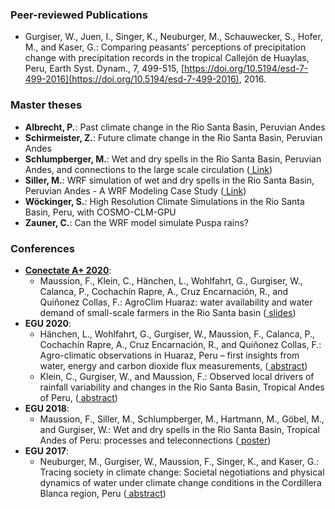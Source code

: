 ### Peer-reviewed Publications

- Gurgiser, W., Juen, I., Singer, K., Neuburger, M., Schauwecker, S., Hofer, M., and Kaser, G.: Comparing peasants' perceptions of precipitation change with precipitation records in the tropical Callejón de Huaylas, Peru, Earth Syst. Dynam., 7, 499-515, [https://doi.org/10.5194/esd-7-499-2016](https://doi.org/10.5194/esd-7-499-2016), 2016.

### Master theses

- **Albrecht, P.**: Past climate change in the Rio Santa Basin, Peruvian Andes
- **Schirmeister, Z.**: Future climate change in the Rio Santa Basin, Peruvian Andes
- **Schlumpberger, M.**: Wet and dry spells in the Rio Santa Basin, Peruvian Andes, and connections to the large scale circulation ([<i class="fa fa-file-pdf-o" aria-hidden="true"></i> Link](http://diglib.uibk.ac.at/urn:nbn:at:at-ubi:1-6985))
- **Siller, M.**: WRF simulation of wet and dry spells in the Rio Santa Basin, Peruvian Andes - A WRF Modeling Case Study ([<i class="fa fa-file-pdf-o" aria-hidden="true"></i> Link](http://diglib.uibk.ac.at/urn:nbn:at:at-ubi:1-7816))
- **Wöckinger, S.**: High Resolution Climate Simulations in the Rio Santa Basin, Peru, with COSMO-CLM-GPU
- **Zauner, C.**: Can the WRF model simulate Puspa rains?

### Conferences

- **[Conectate A+ 2020](https://cloc.condesan.org/online-conference-on-climate-change-health-and-mountain-ecosystems-and-their-governance-in-support-of-sustainable-development-in-the-tropical-andes-central-america-region-andes-july-7/)**:
  -  Maussion, F., Klein, C., Hänchen, L., Wohlfahrt, G., Gurgiser, W., Calanca, P., Cochachín Rapre, A., Cruz Encarnación, R., and Quiñonez Collas, F.: AgroClim Huaraz: water availability and water demand of small-scale farmers in the Rio Santa basin ([<i class="fa fa-file-pdf-o" aria-hidden="true"></i> slides](/img/posts/conectate/Conectate_slides_AgroClim_Maussion.pdf))
- **EGU 2020**: 
  - Hänchen, L., Wohlfahrt, G., Gurgiser, W., Maussion, F., Calanca, P., Cochachín Rapre, A., Cruz Encarnación, R., and Quiñonez Collas, F.: Agro-climatic observations in Huaraz, Peru – first insights from water, energy and carbon dioxide flux measurements, 
  ([<i class="fa fa-file-pdf-o" aria-hidden="true"></i> abstract](https://meetingorganizer.copernicus.org/EGU2020/EGU2020-17630.html))
  - Klein, C., Gurgiser, W., and Maussion, F.: Observed local drivers of rainfall variability and changes in the Rio Santa Basin, Tropical Andes of Peru, 
  ([<i class="fa fa-file-pdf-o" aria-hidden="true"></i> abstract](https://meetingorganizer.copernicus.org/EGU2020/EGU2020-19981.html))
- **EGU 2018**: 
  - Maussion, F., Siller, M., Schlumpberger, M., Hartmann, M., Göbel, M.,  and Gurgiser, W.:
  Wet and dry spells in the Rio Santa Basin, Tropical Andes of Peru: processes and teleconnections
  ([<i class="fa fa-file-pdf-o" aria-hidden="true"></i> poster](https://fabienmaussion.info/2018/04/06/egu-2018/))
- **EGU 2017**: 
  - Neuburger, M., Gurgiser, W., Maussion, F., Singer, K., and Kaser, G.:
  Tracing society in climate change: Societal negotiations and physical dynamics of water
  under climate change conditions in the Cordillera Blanca region, Peru
  ([<i class="fa fa-file-pdf-o" aria-hidden="true"></i> abstract](https://meetingorganizer.copernicus.org/EGU2017/EGU2017-3910.pdf))
